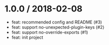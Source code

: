 
1.0.0 / 2018-02-08
==================

  * feat: recommended config and README (#3)
  * feat: support no-unexpected-plugin-keys (#2)
  * feat: support no-override-exports (#1)
  * feat: init project
